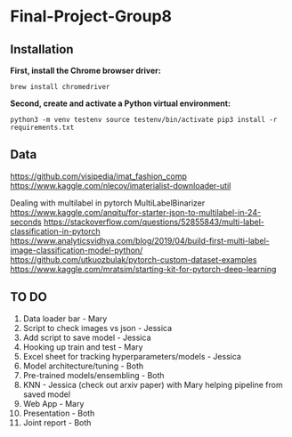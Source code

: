 # Final-Project-Group8

## Installation

**First, install the Chrome browser driver:**

`brew install chromedriver`

**Second, create and activate a Python virtual environment:** 

`python3 -m venv testenv
source testenv/bin/activate
pip3 install -r requirements.txt`

## Data
https://github.com/visipedia/imat_fashion_comp
https://www.kaggle.com/nlecoy/imaterialist-downloader-util

Dealing with multilabel in pytorch
MultiLabelBinarizer
https://www.kaggle.com/anqitu/for-starter-json-to-multilabel-in-24-seconds
https://stackoverflow.com/questions/52855843/multi-label-classification-in-pytorch
https://www.analyticsvidhya.com/blog/2019/04/build-first-multi-label-image-classification-model-python/
https://github.com/utkuozbulak/pytorch-custom-dataset-examples
https://www.kaggle.com/mratsim/starting-kit-for-pytorch-deep-learning

## TO DO
1) Data loader bar - Mary
2) Script to check images vs json - Jessica
3) Add script to save model - Jessica
4) Hooking up train and test - Mary 
5) Excel sheet for tracking hyperparameters/models - Jessica
5) Model architecture/tuning - Both
6) Pre-trained models/ensembling - Both
7) KNN - Jessica (check out arxiv paper) with Mary helping pipeline from saved model
8) Web App - Mary 
9) Presentation - Both
10) Joint report - Both
